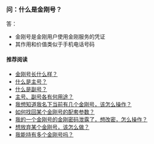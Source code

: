 ### 问：什么是金刚号？

答：

- 金刚号是金刚用户使用金刚服务的凭证
- 其作用和价值类似于手机电话号码

#### 推荐阅读
- [ 金刚号长什么样？ ](https://a2zitpro.github.io/web/金刚号的形态)
- [ 什么是主号？ ](https://a2zitpro.github.io/web/主号) 
- [ 什么是副号？ ](https://a2zitpro.github.io/web/副号) 
- [ 主号、副号各有何用途？ ](https://a2zitpro.github.io/web/主号和副号的用途) 
- [ 我想知道我名下当前有几个金刚号，该怎么操作？ ](https://a2zitpro.github.io/web/查询名下金刚号)
- [ 如何找回某个金刚号的配套参数？ ](https://a2zitpro.github.io/web/如何找回配套参数)
- [ 我的一个金刚号的金刚密码泄露了，想改密，怎么操作？ ](https://a2zitpro.github.io/web/修改金刚密码)
- [ 想放弃某个金刚号，该怎么做？ ](https://a2zitpro.github.io/web/注销金刚号)
- [ 我能持有多个金刚号吗？ ](https://a2zitpro.github.io/web/金刚号)
